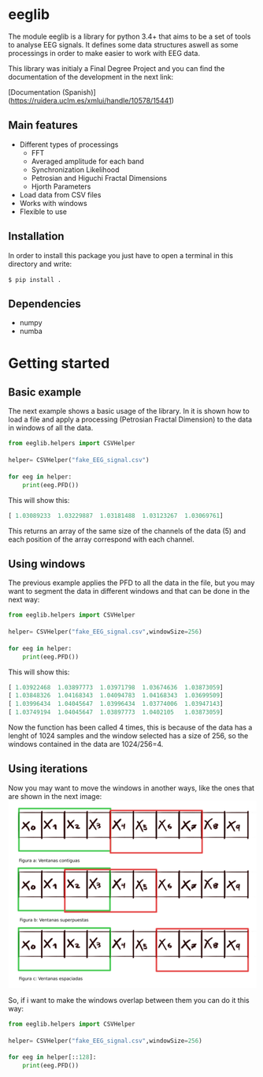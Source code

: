 # eeglib

The module eeglib is a library for python 3.4+ that aims to be a set of tools to analyse EEG signals. It defines some data structures aswell as some processings in order to make easier to work with EEG data.

This library was initialy a Final Degree Project and you can find the documentation of the development in the next link:

[Documentation (Spanish)] (https://ruidera.uclm.es/xmlui/handle/10578/15441)

## Main features
* Different types of processings
    * FFT
    * Averaged amplitude for each band
    * Synchronization Likelihood
    * Petrosian and Higuchi Fractal Dimensions
    * Hjorth Parameters
* Load data from CSV files
* Works with windows
* Flexible to use

## Installation

In order to install this package you just have to open a terminal in this directory and write:

`$ pip install .`

## Dependencies

* numpy
* numba

# Getting started

## Basic example

The next example shows a basic usage of the library. In it is shown how to load a file and apply a processing (Petrosian Fractal Dimension) to the data in windows of all the data.

```python
from eeglib.helpers import CSVHelper

helper= CSVHelper("fake_EEG_signal.csv")

for eeg in helper:
    print(eeg.PFD())
```

This will show this:

```python
[ 1.03089233  1.03229887  1.03181488  1.03123267  1.03069761]
```
This returns an array of the same size of the channels of the data (5) and each position of the array correspond with each channel.

## Using windows

The previous example applies the PFD to all the data in the file, but you may want to segment the data in different windows and that can be done in the next way:

```python
from eeglib.helpers import CSVHelper

helper= CSVHelper("fake_EEG_signal.csv",windowSize=256)

for eeg in helper:
    print(eeg.PFD())
```

This will show this:

```python
[ 1.03922468  1.03897773  1.03971798  1.03674636  1.03873059]
[ 1.03848326  1.04168343  1.04094783  1.04168343  1.03699509]
[ 1.03996434  1.04045647  1.03996434  1.03774006  1.03947143]
[ 1.03749194  1.04045647  1.03897773  1.0402105   1.03873059]
```

Now the function has been called 4 times, this is because of the data has a lenght of 1024 samples and the window selected has a size of 256, so the windows contained in the data are 1024/256=4.

## Using iterations

Now you may want to move the windows in another ways, like the ones that are shown in the next image:
![windows](/Examples/slidingWindow.png)

So, if i want to make the windows overlap between them you can do it this way:

```python
from eeglib.helpers import CSVHelper

helper= CSVHelper("fake_EEG_signal.csv",windowSize=256)

for eeg in helper[::128]:
    print(eeg.PFD())
```
